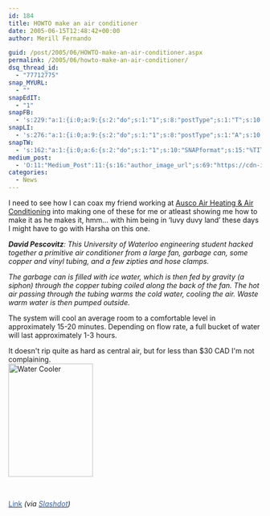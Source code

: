 ```yaml
---
id: 184
title: HOWTO make an air conditioner
date: 2005-06-15T12:48:42+00:00
author: Merill Fernando

guid: /post/2005/06/HOWTO-make-an-air-conditioner.aspx
permalink: /2005/06/howto-make-an-air-conditioner/
dsq_thread_id:
  - "77712775"
snap_MYURL:
  - ""
snapEdIT:
  - "1"
snapFB:
  - 's:229:"a:1:{i:0;a:9:{s:2:"do";s:1:"1";s:8:"postType";s:1:"T";s:10:"AttachPost";s:1:"2";s:10:"SNAPformat";s:10:"%FULLTEXT%";s:9:"isAutoImg";s:1:"A";s:8:"imgToUse";s:0:"";s:9:"isAutoURL";s:1:"A";s:8:"urlToUse";s:0:"";s:4:"doFB";s:1:"1";}}";'
snapLI:
  - 's:276:"a:1:{i:0;a:9:{s:2:"do";s:1:"1";s:8:"postType";s:1:"A";s:10:"SNAPformat";s:41:"New post has been published on %SITENAME%";s:12:"liMsgFormatT";s:14:"{Blog} %TITLE%";s:9:"isAutoImg";s:1:"A";s:8:"imgToUse";s:0:"";s:9:"isAutoURL";s:1:"A";s:8:"urlToUse";s:0:"";s:4:"doLI";s:1:"1";}}";'
snapTW:
  - 's:162:"a:1:{i:0;a:6:{s:2:"do";s:1:"1";s:10:"SNAPformat";s:15:"%TITLE% - %URL%";s:8:"attchImg";s:1:"1";s:9:"isAutoImg";s:1:"A";s:8:"imgToUse";s:0:"";s:4:"doTW";s:1:"1";}}";'
medium_post:
  - 'O:11:"Medium_Post":11:{s:16:"author_image_url";s:69:"https://cdn-images-1.medium.com/fit/c/200/200/0*nOSMyIhdQJ9325FH.jpeg";s:10:"author_url";s:26:"https://medium.com/@merill";s:11:"byline_name";N;s:12:"byline_email";N;s:10:"cross_link";s:2:"no";s:2:"id";s:12:"44181b27d246";s:21:"follower_notification";s:3:"yes";s:7:"license";s:19:"all-rights-reserved";s:14:"publication_id";s:12:"99858869fb3c";s:6:"status";s:6:"public";s:3:"url";s:69:"https://medium.com/@merill/howto-make-an-air-conditioner-44181b27d246";}'
categories:
  - News
---
```

<div class="PostInfos">

I need to see how I can coax my friend working at <a href="http://www.auscoair.com">Ausco Air Heating & Air Conditioning</a> into making one of these for me or atleast showing me how to make it as he makes it, hmm… with him being in ‘luvy duvy land’ these days I might have to go with Harsha on this one.

</div>
<div class="PostInfos"><em><strong>David Pescovitz</strong>: This University of Waterloo engineering student hacked together a primitive air conditioner from a large fan, garbage can, some copper and vinyl tubing, and a few zipties and hose clamps. </em></div>
<div class="PostInfos"></div>
<div class="PostInfos">

<em>The garbage can is filled with ice water, which is then fed by gravity (a siphon) through the copper tubing coiled along the back of the fan. The hot air passing through the tubing warms the cold water, cooling the air. Waste warm water is then pumped outside. </em>

The system will cool an average room to a comfortable level in approximately 15-20 minutes. Depending on flow rate, a full bucket of water will last approximately 1-3 hours.

It doesn't rip quite as hard as central air, but for less than $30 CAD I'm not complaining.<br clear="all" /><img src="http://www.merill.net/wp-content/uploads/contentbinary/05_2D06_2D15_2DWaterCooler.jpg" alt="Water Cooler" width="168" height="225" border="0" />

</div>
&nbsp;

<a href="http://mirror.lerfjhax.com/www.eng.uwaterloo.ca/~gmilburn/ac/"><span style="color: #355ea0;">Link</span></a> <em>(via <a href="http://hardware.slashdot.org/article.pl?sid=05/06/13/2036200&amp;tid=222&amp;tid=126"><span style="color: #355ea0;">Slashdot</span></a>)</em>